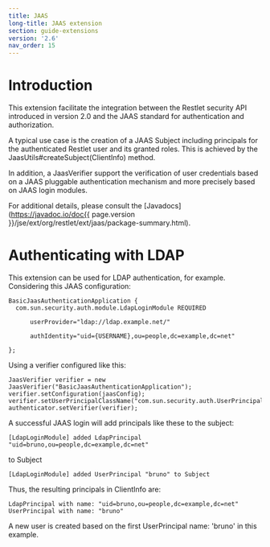 ```yaml
---
title: JAAS
long-title: JAAS extension
section: guide-extensions
version: '2.6'
nav_order: 15
---
```

# Introduction

This extension facilitate the integration between the Restlet security
API introduced in version 2.0 and the JAAS standard for authentication
and authorization.

A typical use case is the creation of a JAAS Subject including
principals for the authenticated Restlet user and its granted roles.
This is achieved by the JaasUtils\#createSubject(ClientInfo) method.

In addition, a JaasVerifier support the verification of user credentials
based on a JAAS pluggable authentication mechanism and more precisely
based on JAAS login modules.

For additional details, please consult the
[Javadocs](https://javadoc.io/doc{{ page.version }}/jse/ext/org/restlet/ext/jaas/package-summary.html).

# Authenticating with LDAP

This extension can be used for LDAP authentication, for example.
Considering this JAAS configuration:

<pre class="language-java"><code class="language-java">BasicJaasAuthenticationApplication {
  com.sun.security.auth.module.LdapLoginModule REQUIRED

      userProvider="ldap://ldap.example.net/"

      authIdentity="uid={USERNAME},ou=people,dc=example,dc=net"

};
</code></pre>

Using a verifier configured like this:

<pre class="language-java"><code class="language-java">JaasVerifier verifier = new JaasVerifier("BasicJaasAuthenticationApplication");
verifier.setConfiguration(jaasConfig);
verifier.setUserPrincipalClassName("com.sun.security.auth.UserPrincipal");
authenticator.setVerifier(verifier);
</code></pre>

A successful JAAS login will add principals like these to the subject:

<pre><code class="language-none">[LdapLoginModule] added LdapPrincipal "uid=bruno,ou=people,dc=example,dc=net"
</code></pre>

to Subject

<pre><code class="language-none">[LdapLoginModule] added UserPrincipal "bruno" to Subject
</code></pre>

Thus, the resulting principals in ClientInfo are:

<pre><code class="language-none">LdapPrincipal with name: "uid=bruno,ou=people,dc=example,dc=net"
UserPrincipal with name: "bruno"
</code></pre>

A new user is created based on the first UserPrincipal name: 'bruno' in
this example.
